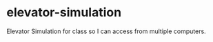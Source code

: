 elevator-simulation
===================

Elevator Simulation for class so I can access from multiple computers.
